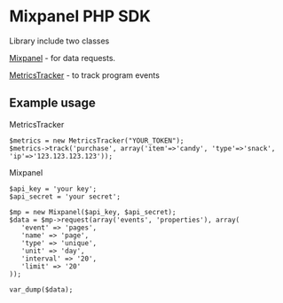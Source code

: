 Mixpanel PHP SDK
============

Library include two classes 

[Mixpanel](https://mixpanel.com/docs/api-documentation/data-export-api) - for data requests.

[MetricsTracker](https://mixpanel.com/docs/integration-libraries/php) - to track program events

Example usage
-------------

MetricsTracker

    $metrics = new MetricsTracker("YOUR_TOKEN");
    $metrics->track('purchase', array('item'=>'candy', 'type'=>'snack', 'ip'=>'123.123.123.123'));

Mixpanel

    $api_key = 'your key';
    $api_secret = 'your secret';
    
    $mp = new Mixpanel($api_key, $api_secret);
    $data = $mp->request(array('events', 'properties'), array(
       'event' => 'pages',
       'name' => 'page',
       'type' => 'unique',
       'unit' => 'day',
       'interval' => '20',
       'limit' => '20'
    ));
     
    var_dump($data);